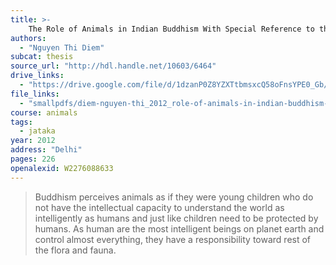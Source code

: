 ```yaml
---
title: >-
    The Role of Animals in Indian Buddhism With Special Reference to the Jātakas
authors:
  - "Nguyen Thi Diem"
subcat: thesis
source_url: "http://hdl.handle.net/10603/6464"
drive_links:
  - "https://drive.google.com/file/d/1dzanP0Z8YZXTtbmsxcQ58oFnsYPE0_Gb/view?usp=drivesdk"
file_links:
  - "smallpdfs/diem-nguyen-thi_2012_role-of-animals-in-indian-buddhism-with.pdf"
course: animals
tags:
  - jataka
year: 2012
address: "Delhi"
pages: 226
openalexid: W2276088633
---
```


> Buddhism perceives animals as if they were young children who do not
have the intellectual capacity to understand the world as intelligently as
humans and just like children need to be protected by humans. As human are
the most intelligent beings on planet earth and control almost everything, they
have a responsibility toward rest of the flora and fauna.

